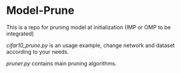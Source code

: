 # Model-Prune

This is a repo for pruning model at initialization (IMP or OMP to be integrated)

*cifar10_prune.py* is an usage example, change network and dataset according to your needs.

*pruner.py* contains main pruning algorithms.